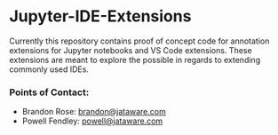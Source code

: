 # Jupyter-IDE-Extensions

Currently this repository contains proof of concept code for annotation extensions for Jupyter notebooks and VS Code extensions. These extensions are meant to explore the possible in regards to extending commonly used IDEs.

### Points of Contact:
+ Brandon Rose: brandon@jataware.com
+ Powell Fendley: powell@jataware.com
